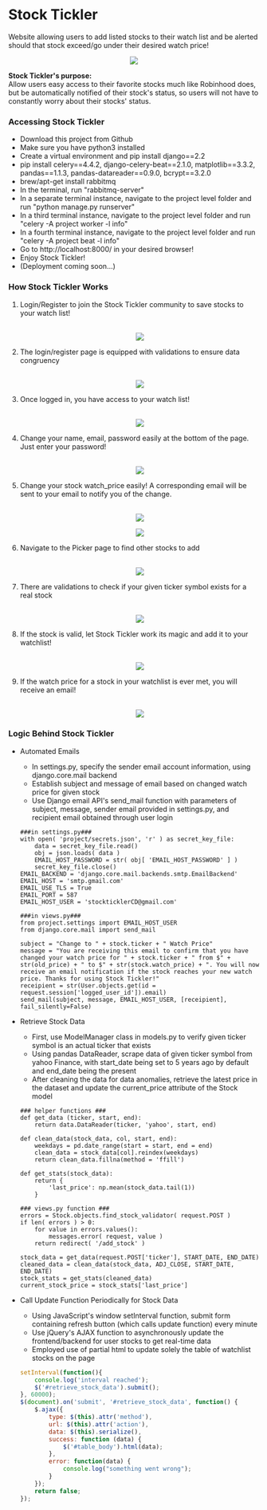 # Stock Tickler
Website allowing users to add listed stocks to their watch list and be alerted should that stock exceed/go under their desired watch price!

<p align = "center"><kbd><img src = "/images/home1.png"></kbd></p>

<p><strong>Stock Tickler's purpose:</strong><br> 
Allow users easy access to their favorite stocks much like Robinhood does, but be automatically notified of their stock's status, so users will not have to constantly worry about their stocks' status. </p>

<h3> Accessing Stock Tickler</h3>
<ul>
  <li>Download this project from Github</li>
  <li>Make sure you have python3 installed</li>
  <li>Create a virtual environment and pip install django==2.2</li>
  <li>pip install celery==4.4.2, django-celery-beat==2.1.0, matplotlib==3.3.2, pandas==1.1.3, pandas-datareader==0.9.0, bcrypt==3.2.0</li>
  <li>brew/apt-get install rabbitmq</li>
  <li>In the terminal, run "rabbitmq-server"</li>
  <li>In a separate terminal instance, navigate to the project level folder and run "python manage.py runserver"</li>
  <li>In a third terminal instance, navigate to the project level folder and run "celery -A project worker -l info"</li>
  <li>In a fourth terminal instance, navigate to the project level folder and run "celery -A project beat -l info"</li>
  <li>Go to http://localhost:8000/ in your desired browser!</li>
  <li>Enjoy Stock Tickler!</li>
  <li>(Deployment coming soon...)</li>
</ul>

<h3>How Stock Tickler Works</h3>
<ol>
  <li>Login/Register to join the Stock Tickler community to save stocks to your watch list!</li>
  <br>
  <p align = "center"><kbd><img src = "/images/login_page.gif"></kbd></p>
 <li>The login/register page is equipped with validations to ensure data congruency</li>
  <br>
 <p align = "center"><kbd><img src = "/images/validate.gif"></kbd></p>
  <li>Once logged in, you have access to your watch list!</li>
  <br>
 <p align = "center"><kbd><img src = "/images/login.gif"></kbd></p>
  <li>Change your name, email, password easily at the bottom of the page. Just enter your password!</li>
  <br>
  <p align = "center"><kbd><img src = "/images/update1.gif"></kbd></p>
  <li>Change your stock watch_price easily! A corresponding email will be sent to your email to notify you of the change.</li>
  <br>
  <p align = "center"><kbd><img src = "/images/change_price.gif"></kbd></p>
  <p align = "center"><kbd><img src = "/images/change_wp_email.gif"></kbd></p>
  <li>Navigate to the Picker page to find other stocks to add</li>
  <br>
  <p align = "center"><kbd><img src = "/images/picker.png"></kbd></p>
  <li>There are validations to check if your given ticker symbol exists for a real stock</li>
  <br>
  <p align = "center"><kbd><img src = "/images/stock_validate.gif"></kbd></p>
  <li>If the stock is valid, let Stock Tickler work its magic and add it to your watchlist!</li>
  <br>
  <p align = "center"><kbd><img src = "/images/add_stock.gif"></kbd></p>
  <li>If the watch price for a stock in your watchlist is ever met, you will receive an email!</li>
  <br>
  <p align = "center"><kbd><img src = "/images/watch_price_email.png"></kbd></p>
</ol>
<h3>Logic Behind Stock Tickler</h3>
<ul>
  <li>Automated Emails</li>
  <ul>
    <li>In settings.py, specify the sender email account information, using django.core.mail backend</li>
    <li>Establish subject and message of email based on changed watch price for given stock</li>
    <li>Use Django email API's send_mail function with parameters of subject, message, sender email provided in settings.py, and recipient email obtained through user login</li>
  </ul>
  
```python3
###in settings.py###
with open( 'project/secrets.json', 'r' ) as secret_key_file:
    data = secret_key_file.read()
    obj = json.loads( data )
    EMAIL_HOST_PASSWORD = str( obj[ 'EMAIL_HOST_PASSWORD' ] )
    secret_key_file.close()
EMAIL_BACKEND = 'django.core.mail.backends.smtp.EmailBackend'
EMAIL_HOST = 'smtp.gmail.com'
EMAIL_USE_TLS = True
EMAIL_PORT = 587
EMAIL_HOST_USER = 'stockticklerCD@gmail.com'

###in views.py###
from project.settings import EMAIL_HOST_USER
from django.core.mail import send_mail

subject = "Change to " + stock.ticker + " Watch Price"
message = "You are receiving this email to confirm that you have changed your watch price for " + stock.ticker + " from $" + str(old_price) + " to $" + str(stock.watch_price) + ". You will now receive an email notification if the stock reaches your new watch price. Thanks for using Stock Tickler!"
receipient = str(User.objects.get(id = request.session['logged_user_id']).email)
send_mail(subject, message, EMAIL_HOST_USER, [receipient], fail_silently=False)
```
  <li>Retrieve Stock Data</li>
  <ul>
    <li>First, use ModelManager class in models.py to verify given ticker symbol is an actual ticker that exists</li>
    <li>Using pandas DataReader, scrape data of given ticker symbol from yahoo Finance, with start_date being set to 5 years ago by default and end_date being the present</li>
    <li>After cleaning the data for data anomalies, retrieve the latest price in the dataset and update the current_price attribute of the Stock model</li>
  </ul>
  
```python3
### helper functions ###
def get_data (ticker, start, end):
    return data.DataReader(ticker, 'yahoo', start, end)

def clean_data(stock_data, col, start, end):
    weekdays = pd.date_range(start = start, end = end)
    clean_data = stock_data[col].reindex(weekdays)
    return clean_data.fillna(method = 'ffill')

def get_stats(stock_data):
    return {
        'last_price': np.mean(stock_data.tail(1))
    }
    
### views.py function ###
errors = Stock.objects.find_stock_validator( request.POST )
if len( errors ) > 0:
    for value in errors.values():
        messages.error( request, value )
    return redirect( '/add_stock' )

stock_data = get_data(request.POST['ticker'], START_DATE, END_DATE)
cleaned_data = clean_data(stock_data, ADJ_CLOSE, START_DATE, END_DATE)
stock_stats = get_stats(cleaned_data)
current_stock_price = stock_stats['last_price']

```
  <li>Call Update Function Periodically for Stock Data</li>
  <ul>
    <li>Using JavaScript's window setInterval function, submit form containing refresh button (which calls update function) every minute</li>
    <li>Use jQuery's AJAX function to asynchronously update the frontend/backend for user stocks to get real-time data</li>
    <li>Employed use of partial html to update solely the table of watchlist stocks on the page</li>
  </ul>

```js
setInterval(function(){ 
    console.log('interval reached');
    $('#retrieve_stock_data').submit();
}, 60000);
$(document).on('submit', '#retrieve_stock_data', function() {
    $.ajax({
        type: $(this).attr('method'),
        url: $(this).attr('action'),
        data: $(this).serialize(),
        success: function (data) {
            $('#table_body').html(data);
        },
        error: function(data) {
            console.log("something went wrong");
        }
    });
    return false;
});
```
</ul>
